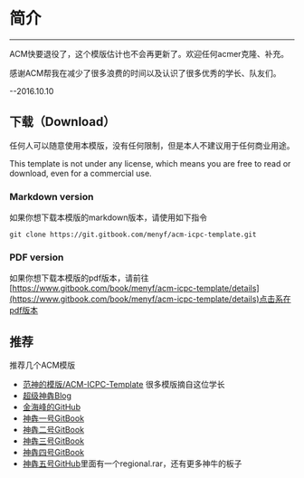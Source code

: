 # 简介
---

ACM快要退役了，这个模版估计也不会再更新了。欢迎任何acmer克隆、补充。

感谢ACM帮我在减少了很多浪费的时间以及认识了很多优秀的学长、队友们。

--2016.10.10

## 下载（Download）
任何人可以随意使用本模版，没有任何限制，但是本人不建议用于任何商业用途。

This template is not under any license, which means you are free to read or download, even for a commercial use.

### Markdown version
如果你想下载本模版的markdown版本，请使用如下指令

```
git clone https://git.gitbook.com/menyf/acm-icpc-template.git
```

### PDF version
如果你想下载本模版的pdf版本，请前往[https://www.gitbook.com/book/menyf/acm-icpc-template/details](https://www.gitbook.com/book/menyf/acm-icpc-template/details)点击系在pdf版本

## 推荐

推荐几个ACM模版

* [范神的模版/ACM-ICPC-Template](https://github.com/fz568573448/ACM-ICPC-Template/tree/master/模板) 很多模版摘自这位学长
* [超级神犇Blog](http://www.cnblogs.com/qscqesze/category/660401.html)
* [金海峰的GitHub](https://github.com/jhfjhfj1/codelib)
* [神犇一号GitBook](https://jiangoil.gitbooks.io/myacmtemplate/content/index.html)
* [神犇二号GitBook](http://happylcj.github.io/2017/01/01/ACM模板/)
* [神犇三号GitBook](https://hrbust-acm-team.gitbooks.io/acm-book/content/index.html)
* [神犇四号GitBook](https://svtter.gitbooks.io/book_acm/content/index.html)
* [神犇五号GitHub](https://github.com/ronaflx/ACM_template)里面有一个regional.rar，还有更多神牛的板子